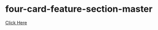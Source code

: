 # four-card-feature-section-master

[Click Here](https://ozcan-cetin.github.io/four-card-feature-section-master/)
